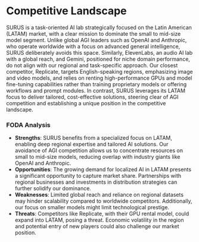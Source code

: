 # Competitive Landscape
SURUS is a task-oriented AI lab strategically focused on the Latin American (LATAM) market, with a clear mission to dominate the small to mid-size model segment. Unlike global AGI leaders such as OpenAI and Anthropic, who operate worldwide with a focus on advanced general intelligence, SURUS deliberately avoids this space. Similarly, ElevenLabs, an audio AI lab with a global reach, and Gemini, positioned for niche domain performance, do not align with our regional and task-specific approach. Our closest competitor, Replicate, targets English-speaking regions, emphasizing image and video models, and relies on renting high-performance GPUs and model fine-tuning capabilities rather than training proprietary models or offering workflows and prompt modules. In contrast, SURUS leverages its LATAM focus to deliver tailored, cost-effective solutions, steering clear of AGI competition and establishing a unique position in the competitive landscape.

### FODA Analysis

- **Strengths**: SURUS benefits from a specialized focus on LATAM, enabling deep regional expertise and tailored AI solutions. Our avoidance of AGI competition allows us to concentrate resources on small to mid-size models, reducing overlap with industry giants like OpenAI and Anthropic.
- **Opportunities**: The growing demand for localized AI in LATAM presents a significant opportunity to capture market share. Partnerships with regional businesses and investments in distribution strategies can further solidify our dominance.
- **Weaknesses**: Limited global reach and reliance on regional datasets may hinder scalability compared to worldwide competitors. Additionally, our focus on smaller models might limit technological prestige.
- **Threats**: Competitors like Replicate, with their GPU rental model, could expand into LATAM, posing a threat. Economic volatility in the region and potential entry of new players could also challenge our market position.



